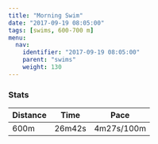 ```yaml
---
title: "Morning Swim"
date: "2017-09-19 08:05:00"
tags: [swims, 600-700 m]
menu:
  nav:
    identifier: "2017-09-19 08:05:00"
    parent: "swims"
    weight: 130
---
```


### Stats

| Distance | Time | Pace |
|----------|------|------|
|600m|26m42s|4m27s/100m|
